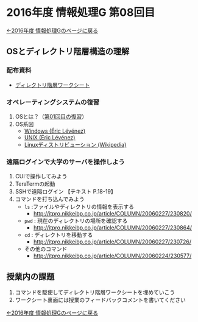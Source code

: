 #  2016年度 情報処理G 第08回目

[←2016年度 情報処理Gのページに戻る](#!lecture/2016infoG.md)

##  OSとディレクトリ階層構造の理解

### 配布資料

- [ディレクトリ階層ワークシート](08/DirectoryWorksheet.pdf)

### オペレーティングシステムの復習

1. OSとは？（[第01回目の復習](01.md)）
2. OS系図
	- [Windows (Éric Lévénez)](http://www.levenez.com/windows/)
	- [UNIX (Éric Lévénez)](http://www.levenez.com/unix/)
	- [Linuxディストリビューション (Wikipedia)](https://ja.wikipedia.org/wiki/Linux%E3%83%87%E3%82%A3%E3%82%B9%E3%83%88%E3%83%AA%E3%83%93%E3%83%A5%E3%83%BC%E3%82%B7%E3%83%A7%E3%83%B3)

### 遠隔ログインで大学のサーバを操作しよう

1. CUIで操作してみよう
2. TeraTermの起動
3. SSHで遠隔ログイン 【テキスト P.18-19】
4. コマンドを打ち込んでみよう
	- `ls` :ファイルやディレクトリの情報を表示する
		- http://itpro.nikkeibp.co.jp/article/COLUMN/20060227/230820/
	- `pwd` : 現在のディレクトリの場所を確認する
		- http://itpro.nikkeibp.co.jp/article/COLUMN/20060227/230864/
	- `cd` : ディレクトリを移動する
		- http://itpro.nikkeibp.co.jp/article/COLUMN/20060227/230726/
	- その他のコマンド
		- http://itpro.nikkeibp.co.jp/article/COLUMN/20060224/230577/

## 授業内の課題

1. コマンドを駆使してディレクトリ階層ワークシートを埋めていこう
2. ワークシート裏面には授業のフィードバックコメントを書いてください


[←2016年度 情報処理Gのページに戻る](#!lecture/2016infoG.md)